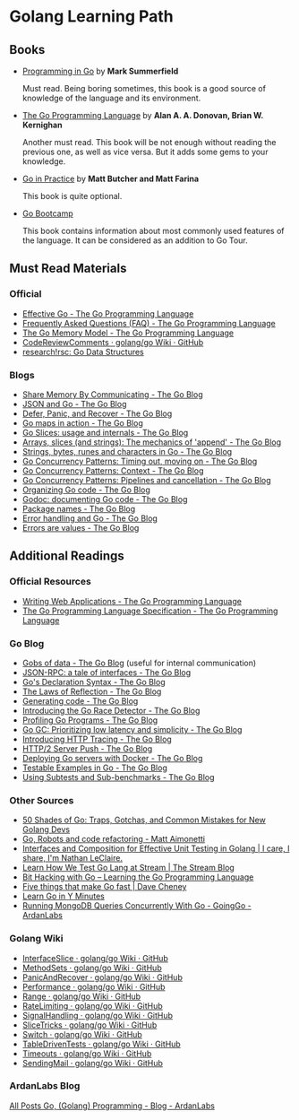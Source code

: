 # Golang Learning Path

## Books

* [Programming in Go](https://www.amazon.com/Programming-Go-Creating-Applications-Developers/dp/0321774639) by **Mark Summerfield**

    Must read. Being boring sometimes, this book is a good source of knowledge of the language and its environment.

* [The Go Programming Language](https://www.amazon.com/Programming-Language-Addison-Wesley-Professional-Computing/dp/0134190440) by **Alan A. A. Donovan, Brian W. Kernighan**

    Another must read. This book will be not enough without reading the previous one, as well as vice versa. But it adds some gems to your knowledge.

* [Go in Practice](https://www.manning.com/books/go-in-practice) by **Matt Butcher and Matt Farina**

    This book is quite optional.

* [Go Bootcamp](http://www.golangbootcamp.com/book)

    This book contains information about most commonly used features of the language.
    It can be considered as an addition to Go Tour.

## Must Read Materials

### Official

* [Effective Go - The Go Programming Language](https://golang.org/doc/effective_go.html)
* [Frequently Asked Questions (FAQ) - The Go Programming Language](https://golang.org/doc/faq#Performance)
* [The Go Memory Model - The Go Programming Language](https://golang.org/ref/mem)
* [CodeReviewComments · golang/go Wiki · GitHub](https://github.com/golang/go/wiki/CodeReviewComments#package-names)
* [research!rsc: Go Data Structures](https://research.swtch.com/godata)

### Blogs

* [Share Memory By Communicating - The Go Blog](https://blog.golang.org/share-memory-by-communicating)
* [JSON and Go - The Go Blog](https://blog.golang.org/json-and-go)
* [Defer, Panic, and Recover - The Go Blog](https://blog.golang.org/defer-panic-and-recover)
* [Go maps in action - The Go Blog](https://blog.golang.org/go-maps-in-action)
* [Go Slices: usage and internals - The Go Blog](https://blog.golang.org/go-slices-usage-and-internals)
* [Arrays, slices (and strings): The mechanics of 'append' - The Go Blog](https://blog.golang.org/slices)
* [Strings, bytes, runes and characters in Go - The Go Blog](https://blog.golang.org/strings)
* [Go Concurrency Patterns: Timing out, moving on - The Go Blog](https://blog.golang.org/go-concurrency-patterns-timing-out-and)
* [Go Concurrency Patterns: Context - The Go Blog](https://blog.golang.org/context)
* [Go Concurrency Patterns: Pipelines and cancellation - The Go Blog](https://blog.golang.org/pipelines)
* [Organizing Go code - The Go Blog](https://blog.golang.org/organizing-go-code)
* [Godoc: documenting Go code - The Go Blog](https://blog.golang.org/godoc-documenting-go-code)
* [Package names - The Go Blog](https://blog.golang.org/package-names)
* [Error handling and Go - The Go Blog](https://blog.golang.org/error-handling-and-go)
* [Errors are values - The Go Blog](https://blog.golang.org/errors-are-values)

## Additional Readings

### Official Resources

* [Writing Web Applications - The Go Programming Language](https://golang.org/doc/articles/wiki/)
* [The Go Programming Language Specification - The Go Programming Language](https://golang.org/ref/spec)

### Go Blog

* [Gobs of data - The Go Blog](https://blog.golang.org/gobs-of-data) (useful for internal communication)
* [JSON-RPC: a tale of interfaces - The Go Blog](https://blog.golang.org/json-rpc-tale-of-interfaces)
* [Go's Declaration Syntax - The Go Blog](https://blog.golang.org/gos-declaration-syntax)
* [The Laws of Reflection - The Go Blog](https://blog.golang.org/laws-of-reflection)
* [Generating code - The Go Blog](https://blog.golang.org/generate)
* [Introducing the Go Race Detector - The Go Blog](https://blog.golang.org/race-detector)
* [Profiling Go Programs - The Go Blog](https://blog.golang.org/profiling-go-programs)
* [Go GC: Prioritizing low latency and simplicity - The Go Blog](https://blog.golang.org/go15gc)
* [Introducing HTTP Tracing - The Go Blog](https://blog.golang.org/http-tracing)
* [HTTP/2 Server Push - The Go Blog](https://blog.golang.org/h2push)
* [Deploying Go servers with Docker - The Go Blog](https://blog.golang.org/docker)
* [Testable Examples in Go - The Go Blog](https://blog.golang.org/examples)
* [Using Subtests and Sub-benchmarks - The Go Blog](https://blog.golang.org/subtests)

### Other Sources

* [50 Shades of Go: Traps, Gotchas, and Common Mistakes for New Golang Devs](http://devs.cloudimmunity.com/gotchas-and-common-mistakes-in-go-golang/)
* [Go, Robots and code refactoring - Matt Aimonetti](https://matt.aimonetti.net/posts/2014/04/28/refactoring-go-code/)
* [Interfaces and Composition for Effective Unit Testing in Golang | I care, I share, I'm Nathan LeClaire.](https://nathanleclaire.com/blog/2015/10/10/interfaces-and-composition-for-effective-unit-testing-in-golang/)
* [Learn How We Test Go Lang at Stream | The Stream Blog](https://getstream.io/blog/how-we-test-go-at-stream/)
* [Bit Hacking with Go – Learning the Go Programming Language](https://medium.com/learning-the-go-programming-language/bit-hacking-with-go-e0acee258827)
* [Five things that make Go fast | Dave Cheney](https://dave.cheney.net/2014/06/07/five-things-that-make-go-fast)
* [Learn Go in Y Minutes](https://learnxinyminutes.com/docs/go/)
* [Running MongoDB Queries Concurrently With Go - GoingGo - ArdanLabs](https://www.ardanlabs.com/blog/2014/02/running-queries-concurrently-against.html)

### Golang Wiki

* [InterfaceSlice · golang/go Wiki · GitHub](https://github.com/golang/go/wiki/InterfaceSlice)
* [MethodSets · golang/go Wiki · GitHub](https://github.com/golang/go/wiki/MethodSets)
* [PanicAndRecover · golang/go Wiki · GitHub](https://github.com/golang/go/wiki/PanicAndRecover)
* [Performance · golang/go Wiki · GitHub](https://github.com/golang/go/wiki/Performance)
* [Range · golang/go Wiki · GitHub](https://github.com/golang/go/wiki/Range)
* [RateLimiting · golang/go Wiki · GitHub](https://github.com/golang/go/wiki/RateLimiting)
* [SignalHandling · golang/go Wiki · GitHub](https://github.com/golang/go/wiki/SignalHandling)
* [SliceTricks · golang/go Wiki · GitHub](https://github.com/golang/go/wiki/SliceTricks)
* [Switch · golang/go Wiki · GitHub](https://github.com/golang/go/wiki/Switch)
* [TableDrivenTests · golang/go Wiki · GitHub](https://github.com/golang/go/wiki/TableDrivenTests)
* [Timeouts · golang/go Wiki · GitHub](https://github.com/golang/go/wiki/Timeouts)
* [SendingMail · golang/go Wiki · GitHub](https://github.com/golang/go/wiki/SendingMail)

### ArdanLabs Blog

[All Posts Go, (Golang) Programming - Blog - ArdanLabs](https://www.ardanlabs.com/blog/all-posts.html)
